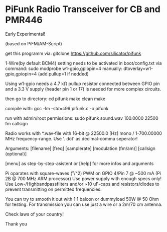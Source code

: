 # PiFunk Radio Transceiver for CB and PMR446 
Early Experimental! 

(based on PiFM/AM-Script)

get this programm via: 
gitclone https://github.com/silicator/pifunk


1-Wire(by default BCM4) setting needs to be activated in boot/config.txt
via command: sudo modprobe w1-gpio,gpiopin=4 
manually: dtoverlay=w1-gpio,gpiopin=4  (add  pullup=1 if nedded)

Using w1-gpio needs a 4.7 kΩ pullup resistor connected between GPIO pin and
a 3.3 V supply (header pin 1 or 17) is needed for more complex circuits.

then go to directory:
cd pifunk
make clean
make

compile with:
gcc -lm -std=c99 pifunk.c -o pifunk 

run with admin/root permissions:
sudo pifunk sound.wav 100.0000 22500 fm callsign

Radio works with *.wav-file with 16-bit @ 22500.0 [Hz] mono / 1-700.00000 MHz frequency-range. 
Use '. dot' as decimal-comma seperator! 

Arguments: [filename] [freq] [samplerate] [modulation (fm/am)] [callsign (optional)] 

[menu] as step-by-step-asistent
or [help] for more infos and arguments

Pi oparates with square-waves (²/^2) PWM on GPIO 4/Pin 7 @ ~500 mA (Pi 2B @ 700 MHz ARM processor)
Use power supply with enough specs only! 
Use Low-/Highbandpassfilters and/or ~10 uF-caps and resistors/diodes 
to prevent transmitting on permitted frequencies.



You can try to smooth it out with 1:1 baloon or dummyload 50W @ 50 Ohm for testing.
For transmission you can use just a wire or a 2m/70 cm antenna.

Check laws of your country! 

Thank you


